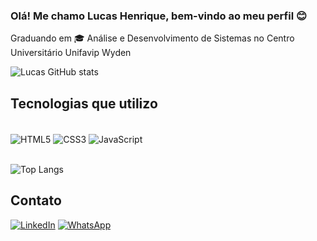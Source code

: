 ### Olá! Me chamo Lucas Henrique, bem-vindo ao meu perfil 😊
<div>
  <p>Graduando em 🎓 Análise e Desenvolvimento de Sistemas no Centro Universitário Unifavip Wyden</p>
</div>

![Lucas GitHub stats](https://github-readme-stats.vercel.app/api?username=lucashenriqramos&show_icons=true&theme=dark)



## Tecnologias que utilizo
<div style="display= inline_block"><br>
  <img align="center" alt="HTML5" src="https://img.shields.io/badge/HTML5-E34F26?style=for-the-badge&logo=html5&logoColor=white">
  <img align="center" alt="CSS3" src="https://img.shields.io/badge/CSS3-1572B6?style=for-the-badge&logo=css3&logoColor=white">
  <img align="center" alt="JavaScript" src="https://img.shields.io/badge/JavaScript-323330?style=for-the-badge&logo=javascript&logoColor=F7DF1E">
</div><br>

![Top Langs](https://github-readme-stats.vercel.app/api/top-langs/?username=lucashenriqramos&layout=compact)

## Contato

[![LinkedIn](https://img.shields.io/badge/LinkedIn-0077B5?style=for-the-badge&logo=linkedin&logoColor=white)](www.linkedin.com/in/lucashenriqramos)
[![WhatsApp](https://img.shields.io/badge/WhatsApp-25D366?style=for-the-badge&logo=whatsapp&logoColor=white)](https://wa.me/5581981755894)
